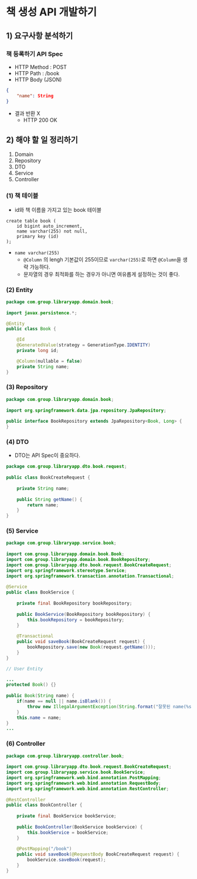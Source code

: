 # 책 생성 API 개발하기
## 1) 요구사항 분석하기
### 책 등록하기 API Spec
- HTTP Method : POST
- HTTP Path : /book
- HTTP Body (JSON)
```json
{
	"name": String
}
```
- 결과 반환 X
	- HTTP 200 OK

## 2) 해야 할 일 정리하기
1. Domain
2. Repository
3. DTO
4. Service
5. Controller

### (1) 책 테이블
- id와 책 이름을 가지고 있는 book 테이블
```mysql
create table book (
	id bigint auto_increment,
	name varchar(255) not null,
	primary key (id)
);
```
- `name varchar(255)`
	- `@Column` 의 lengh 기본값이 255이므로 `varchar(255)`로 하면 `@Column`을 생략 가능하다.
	- 문자열의 경우 최적화를 하는 경우가 아니면 여유롭게 설정하는 것이 좋다.

### (2) Entity
```java
package com.group.libraryapp.domain.book;  
  
import javax.persistence.*;

@Entity
public class Book {

	@Id
	@GeneratedValue(strategy = GenerationType.IDENTITY)
	private long id;

	@Column(nullable = false)
	private String name;
}
```

### (3) Repository
```java
package com.group.libraryapp.domain.book;  
  
import org.springframework.data.jpa.repository.JpaRepository;  
  
public interface BookRepository extends JpaRepository<Book, Long> {  
}
```

### (4) DTO
- DTO는 API Spec이 중요하다.
```java
package com.group.libraryapp.dto.book.request;  
  
public class BookCreateRequest {  
  
    private String name;  
  
    public String getName() {  
        return name;  
    }  
}
```

### (5) Service
```java
package com.group.libraryapp.service.book;  
  
import com.group.libraryapp.domain.book.Book;  
import com.group.libraryapp.domain.book.BookRepository;  
import com.group.libraryapp.dto.book.request.BookCreateRequest;  
import org.springframework.stereotype.Service;  
import org.springframework.transaction.annotation.Transactional;  
  
@Service  
public class BookService {  
  
    private final BookRepository bookRepository;  
  
    public BookService(BookRepository bookRepository) {  
        this.bookRepository = bookRepository;  
    }  
  
    @Transactional  
    public void saveBook(BookCreateRequest request) {  
        bookRepository.save(new Book(request.getName()));  
    }  
}
```

```java
// User Entity

...
protected Book() {}  
  
public Book(String name) {  
    if(name == null || name.isBlank()) {  
        throw new IllegalArgumentException(String.format("잘못된 name(%s)이 들어왔습니다.", name));  
    }  
    this.name = name;  
}
...

```
### (6) Controller
```java
package com.group.libraryapp.controller.book;  
  
import com.group.libraryapp.dto.book.request.BookCreateRequest;  
import com.group.libraryapp.service.book.BookService;  
import org.springframework.web.bind.annotation.PostMapping;  
import org.springframework.web.bind.annotation.RequestBody;  
import org.springframework.web.bind.annotation.RestController;  
  
@RestController  
public class BookController {  
  
    private final BookService bookService;  
  
    public BookController(BookService bookService) {  
        this.bookService = bookService;  
    }  
  
    @PostMapping("/book")  
    public void saveBook(@RequestBody BookCreateRequest request) {  
        bookService.saveBook(request);  
    }  
}
```

